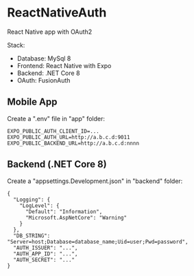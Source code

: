 # ReactNativeAuth
React Native app with OAuth2

Stack:
- Database: MySql 8
- Frontend: React Native with Expo
- Backend: .NET Core 8
- OAuth: FusionAuth

## Mobile App

Create a ".env" file in "app" folder:

```
EXPO_PUBLIC_AUTH_CLIENT_ID=...
EXPO_PUBLIC_AUTH_URL=http://a.b.c.d:9011
EXPO_PUBLIC_BACKEND_URL=http://a.b.c.d:nnnn
```

## Backend (.NET Core 8)

Create a "appsettings.Development.json" in "backend" folder:

```
{
  "Logging": {
    "LogLevel": {
      "Default": "Information",
      "Microsoft.AspNetCore": "Warning"
    }
  },
  "DB_STRING": "Server=host;Database=database_name;Uid=user;Pwd=password",
  "AUTH_ISSUER": "...",
  "AUTH_APP_ID": "...",
  "AUTH_SECRET": "..."
}
```
